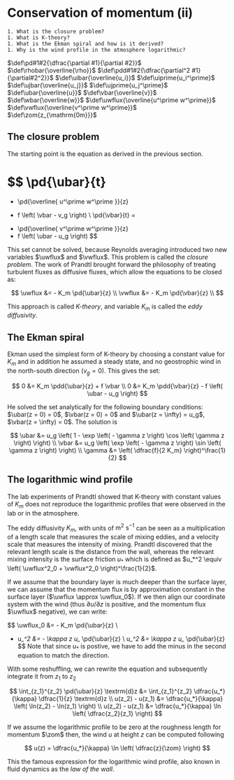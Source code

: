 # Conservation of momentum (ii)

```{admonition} Questions to be answered
1. What is the closure problem?
1. What is K-theory?
1. What is the Ekman spiral and how is it derived?
1. Why is the wind profile in the atmosphere logarithmic?
```

$\def\pd#1#2{\dfrac{\partial #1}{\partial #2}}$
$\def\rhobar{\overline{\rho}}$
$\def\pdd#1#2{\dfrac{\partial^2 #1}{\partial#2^2}}$
$\def\uibar{\overline{u_i}}$
$\def\uiprime{u_i^\prime}$
$\def\ujbar{\overline{u_j}}$
$\def\ujprime{u_j^\prime}$
$\def\ubar{\overline{u}}$
$\def\vbar{\overline{v}}$
$\def\wbar{\overline{w}}$
$\def\uwflux{\overline{u^\prime w^\prime}}$
$\def\vwflux{\overline{v^\prime w^\prime}}$
$\def\zom{z_{\mathrm{0m}}}$

## The closure problem
The starting point is the equation as derived in the previous section.

$$
  \pd{\ubar}{t}
=
- \pd{\overline{ u^\prime w^\prime }}{z}
+ f \left( \vbar - v_g \right) \\
  \pd{\vbar}{t}
=
- \pd{\overline{ v^\prime w^\prime }}{z}
- f \left( \ubar - u_g \right)
$$

This set cannot be solved, because Reynolds averaging introduced two new variables $\uwflux$ and $\vwflux$.
This problem is called the _closure problem_.
The work of Prandtl brought forward the philosophy of treating turbulent fluxes as diffusive fluxes, which allow the equations to be closed as:

$$
\uwflux &= - K_m \pd{\ubar}{z} \\
\vwflux &= - K_m \pd{\vbar}{z} \\
$$

This approach is called *K-theory*, and variable $K_m$ is called the *eddy diffusivity*.

## The Ekman spiral
Ekman used the simplest form of K-theory by choosing a constant value for $K_m$ and in addition he assumed a steady state, and no geostrophic wind in the north-south direction ($v_g = 0$). This gives the set:

$$
0 &= K_m \pdd{\ubar}{z} + f \vbar \\
0 &= K_m \pdd{\vbar}{z} - f \left( \ubar - u_g \right)
$$

He solved the set analytically for the following boundary conditions: $\ubar(z = 0) = 0$, $\vbar(z = 0) = 0$ and $\ubar(z = \infty) = u_g$, $\vbar(z = \infty) = 0$.
The solution is

$$
\ubar &= u_g \left( 1 - \exp \left( - \gamma z \right) \cos \left( \gamma z \right) \right) \\
\vbar &= u_g \left(     \exp \left( - \gamma z \right) \sin \left( \gamma z \right) \right) \\
\gamma &= \left( \dfrac{f}{2 K_m} \right)^\frac{1}{2}
$$


## The logarithmic wind profile
The lab experiments of Prandtl showed that K-theory with constant values of $K_m$ does not reproduce the logarithmic profiles that were observed in the lab or in the atmosphere.

The eddy diffusivity $K_m$, with units of $\mathrm{m^2\ s^{-1}}$ can be seen as a multiplication of a length scale that measures the scale of mixing eddies, and a velocity scale that measures the intensity of mixing.
Prandtl discovered that the relevant length scale is the distance from the wall, whereas the relevant mixing intensity is the surface friction $u_*$ which is defined as $u_*^2 \equiv \left( \uwflux^2_0 + \vwflux^2_0 \right)^\frac{1}{2}$.

If we assume that the boundary layer is much deeper than the surface layer, we can assume that the momentum flux is by approximation constant in the surface layer ($\uwflux \approx \uwflux_0$). If we then align our coordinate system with the wind (thus $\partial u/\partial z$ is positive, and the momentum flux $\uwflux$ negative), we can write:

$$
\uwflux_0 &= - K_m \pd{\ubar}{z} \\
  - u_*^2 &= - \kappa z u_* \pd{\ubar}{z} \\
    u_*^2 &= \kappa z u_* \pd{\ubar}{z}
$$
Note that since $u_*$ is postive, we have to add the minus in the second equation to match the direction.

With some reshuffling, we can rewrite the equation and subsequently integrate it from $z_1$ to $z_2$

$$ 
\int_{z_1}^{z_2} \pd{\ubar}{z} \textrm{d}z &= \int_{z_1}^{z_2} \dfrac{u_*}{\kappa} \dfrac{1}{z} \textrm{d}z \\
u(z_2) - u(z_1) &= \dfrac{u_*}{\kappa} \left( \ln(z_2) - \ln(z_1) \right) \\
u(z_2) - u(z_1) &= \dfrac{u_*}{\kappa} \ln \left( \dfrac{z_2}{z_1} \right)
$$

If we assume the logarithmic profile to be zero at the roughness length for momentum $\zom$ then, the wind $u$ at height $z$ can be computed following

$$ 
u(z) = \dfrac{u_*}{\kappa} \ln \left( \dfrac{z}{\zom} \right)
$$

This the famous expression for the logarithmic wind profile, also known in fluid dynamics as the *law of the wall*.
